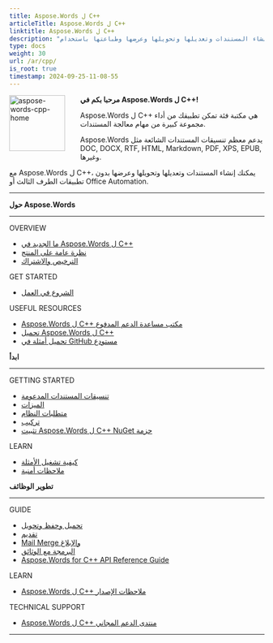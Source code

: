 ```yaml
---
title: Aspose.Words ل C++
articleTitle: Aspose.Words ل C++
linktitle: Aspose.Words ل C++
description: "إنشاء المستندات وتعديلها وتحويلها وعرضها وطباعتها باستخدام C++."
type: docs
weight: 30
url: /ar/cpp/
is_root: true
timestamp: 2024-09-25-11-08-55
---
```


<img src="home_1" alt="aspose-words-cpp-home" align="left" style="width:110px; margin: 0 30px 30px 0"/>

**مرحبا بكم في Aspose.Words ل C++!**

Aspose.Words ل C++ هي مكتبة فئة تمكن تطبيقك من أداء مجموعة كبيرة من مهام معالجة المستندات.

Aspose.Words يدعم معظم تنسيقات المستندات الشائعة مثل DOC, DOCX, RTF, HTML, Markdown, PDF, XPS, EPUB, وغيرها.

مع Aspose.Words ل C++، يمكنك إنشاء المستندات وتعديلها وتحويلها وعرضها بدون تطبيقات الطرف الثالث أو Office Automation.

------

<div class="row">
	<div class="col-md-4">
		<p><b>حول Aspose.Words</b></p>
			<hr><p>OVERVIEW</p></hr>
			<ul>
				<li><a href="/words/cpp/what-s-new-in-aspose-words-for-cpp/">ما الجديد في Aspose.Words ل C++</a></li>
				<li><a href="/words/cpp/product-overview/">نظرة عامة على المنتج</a></li>
				<li><a href="/words/cpp/licensing/">الترخيص والاشتراك</a></li>
			</ul>            
			<p>GET STARTED</p>
			<ul>
				<li><a href="/words/cpp/getting-started/">الشروع في العمل</a></li>
			</ul>
			<p>USEFUL RESOURCES</p>
			<ul>
				<li><a href="https://helpdesk.aspose.com/">Aspose.Words ل C++ مكتب مساعدة الدعم المدفوع</a></li>
				<li><a href="https://releases.aspose.com/words/cpp">تحميل Aspose.Words ل C++</a></li>
				<li><a href="https://github.com/aspose-words/Aspose.words-for-C">تحميل أمثلة في GitHub مستودع</a></li>
			</ul>
	</div>
	<div class="col-md-4">
		<p><b>ابدأ</b></p>
			<hr><p>GETTING STARTED</p></hr>
			<ul>
				<li><a href="/words/cpp/supported-document-formats/">تنسيقات المستندات المدعومة</a></li>
				<li><a href="/words/cpp/features/">الميزات</a></li>
				<li><a href="/words/cpp/system-requirements/">متطلبات النظام</a></li>
				<li><a href="/words/cpp/installation/">تركيب</a></li>
				<li><a href="https://www.nuget.org/packages/Aspose.Words.Cpp/">تثبيت Aspose.Words ل C++ NuGet حزمة</a></li>
			</ul>
			<p>LEARN</p>
			<ul>
				<li><a href="/words/cpp/how-to-run-the-examples/">كيفية تشغيل الأمثلة</a></li>
				<li><a href="/words/cpp/security/">ملاحظات أمنية</a></li>
			</ul>
	</div>
	<div class="col-md-4">
		<p><b>تطوير الوظائف</b></p>
			<hr><p>GUIDE</p></hr>
			<ul>
				<li><a href="/words/cpp/loading-saving-and-converting/">تحميل وحفظ وتحويل</a></li>
				<li><a href="/words/cpp/rendering/">تقديم</a></li>
				<li><a href="/words/cpp/mail-merge-and-reporting/">Mail Merge والإبلاغ</a></li>
				<li><a href="/words/cpp/programming-with-documents/">البرمجة مع الوثائق</a></li>
				<li><a href="https://reference.aspose.com/words/cpp">Aspose.Words for C++ API Reference Guide</a></li>
			</ul>
			<p>LEARN</p>
			<ul>
				<li><a href="https://releases.aspose.com/words/cpp/release-notes/">Aspose.Words ل C++ ملاحظات الإصدار</a></li>
			</ul>
			<p>TECHNICAL SUPPORT</p>
			<ul>
				<li><a href="https://forum.aspose.com/c/words/8">Aspose.Words ل C++ منتدى الدعم المجاني</a></li>
			</ul>
	</div>
</div>

------
